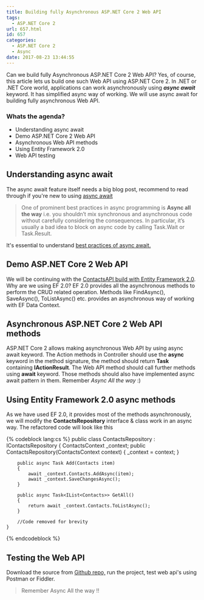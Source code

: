 ```yaml
---
title: Building fully Asynchronous ASP.NET Core 2 Web API
tags:
  - ASP.NET Core 2
url: 657.html
id: 657
categories:
  - ASP.NET Core 2
  - Async
date: 2017-08-23 13:44:55
---
```


Can we build fully Asynchronous ASP.NET Core 2 Web API? Yes, of course, this article lets us build one such Web API using ASP.NET Core 2. In .NET or .NET Core world, applications can work asynchronously using _**async await**_ keyword. It has simplified async way of working. We will use async await for building fully asynchronous Web API.

### Whats the agenda?

*   Understanding async await
*   Demo ASP.NET Core 2 Web API
*   Asynchronous Web API methods
*   Using Entity Framework 2.0
*   Web API testing

Understanding async await
-------------------------

The async await feature itself needs a big blog post, recommend to read through if you're new to using [async await](https://blog.stephencleary.com/2012/02/async-and-await.html)

> One of prominent best practices in async programming is **Async all the way** i.e. you shouldn’t mix synchronous and asynchronous code without carefully considering the consequences. In particular, it’s usually a bad idea to block on async code by calling Task.Wait or Task.Result.

It's essential to understand [best practices of async await.](http://msdn.microsoft.com/en-us/magazine/jj991977.aspx)

Demo ASP.NET Core 2 Web API
---------------------------

We will be continuing with the [ContactsAPI build with Entity Framework 2.0](http://www.mithunvp.com/aspnet-core-web-api-entity-framework-core/). Why are we using EF 2.0? EF 2.0 provides all the asynchronous methods to perform the CRUD related operation. Methods like FindAsync(), SaveAsync(), ToListAsync() etc. provides an asynchronous way of working with EF Data Context.

Asynchronous ASP.NET Core 2 Web API methods
-------------------------------------------

ASP.NET Core 2 allows making asynchronous Web API by using async await keyword. The Action methods in Controller should use the **async** keyword in the method signature, the method should return **Task** containing **IActionResult**. The Web API method should call further methods using **await** keyword. Those methods should also have implemented async await pattern in them. Remember _Async All the way_ :) 

Using Entity Framework 2.0 async methods
----------------------------------------

As we have used EF 2.0, it provides most of the methods asynchronously, we will modify the **ContactsRepository** interface & class work in an async way. The refactored code will look like this

{% codeblock lang:cs %}
public class ContactsRepository : IContactsRepository
    {
        ContactsContext _context;
        public ContactsRepository(ContactsContext context)
        {
            _context = context;
        }

        public async Task Add(Contacts item)
        {
            await _context.Contacts.AddAsync(item);
            await _context.SaveChangesAsync();
        }

        public async Task<IList<Contacts>> GetAll()
        {
            return await _context.Contacts.ToListAsync();
        }

        //Code removed for brevity
    }
{% endcodeblock %}

Testing the Web API
-------------------

Download the source from [Github repo,](https://github.com/mithunvp/ContactsAPI) run the project, test web api's using Postman or Fiddler.

> Remember Async All the way !!